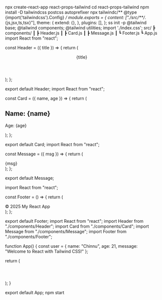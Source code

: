 npx create-react-app react-props-tailwind
cd react-props-tailwind
npm install -D tailwindcss postcss autoprefixer
npx tailwindc/** @type {import('tailwindcss').Config} */
module.exports = {
  content: ["./src/**/*.{js,jsx,ts,tsx}"],
  theme: {
    extend: {},
  },
  plugins: [],
};
ss init -p
@tailwind base;
@tailwind components;
@tailwind utilities;
import './index.css';
src/
 ┣ components/
 ┃ ┣ Header.js
 ┃ ┣ Card.js
 ┃ ┣ Message.js
 ┃ ┗ Footer.js
 ┗ App.js
import React from "react";

const Header = ({ title }) => {
  return (
    <header className="bg-blue-600 text-white p-4 text-center text-xl font-bold rounded">
      {title}
    </header>
  );
};

export default Header;
import React from "react";

const Card = ({ name, age }) => {
  return (
    <div className="bg-white shadow-md rounded p-4 m-4 border border-gray-200">
      <h2 className="text-lg font-semibold text-gray-700">Name: {name}</h2>
      <p className="text-gray-500">Age: {age}</p>
    </div>
  );
};

export default Card;
import React from "react";

const Message = ({ msg }) => {
  return (
    <div className="bg-green-100 text-green-800 border border-green-300 rounded p-2 m-2 text-center">
      {msg}
    </div>
  );
};

export default Message;

import React from "react";

const Footer = () => {
  return (
    <footer className="bg-gray-800 text-white text-center p-3 rounded mt-4">
      &copy; 2025 My React App
    </footer>
  );
};

export default Footer;
import React from "react";
import Header from "./components/Header";
import Card from "./components/Card";
import Message from "./components/Message";
import Footer from "./components/Footer";

function App() {
  const user = {
    name: "Chinnu",
    age: 21,
    message: "Welcome to React with Tailwind CSS!"
  };

  return (
    <div className="min-h-screen bg-gray-100 p-4">
      <Header title="React + Tailwind Demo" />
      <Message msg={user.message} />
      <Card name={user.name} age={user.age} />
      <Footer />
    </div>
  );
}

export default App;
npm start
